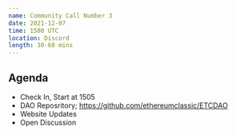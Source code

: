```yaml
---
name: Community Call Number 3
date: 2021-12-07
time: 1500 UTC
location: Discord
length: 30-60 mins
---
```


## Agenda

- Check In, Start at 1505
- DAO Reposritory; https://github.com/ethereumclassic/ETCDAO
- Website Updates
- Open Discussion
